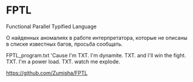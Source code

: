 # FPTL
Functional Parallel Typified Language

О найденных аномалиях в работе интерпретатора, которые не описаны в списке известных багов, просьба сообщать.

FPTL_program.txt
'Cause I'm TXT. I'm dynamite.
TXT. and I'll win the fight.
TXT. I'm a power load.
TXT. watch me explode.

https://github.com/Zumisha/FPTL
